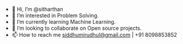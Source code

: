 - 👋 Hi, I’m @sitharthan
- 👀 I’m interested in Problem Solving.
- 🌱 I’m currently learning Machine Learning.
- 💞️ I’m looking to collaborate on Open source projects.
- 📫 How to reach me siddhumirudhul@gmail.com | +91 8098853852

<!---
sithart/sithart is a ✨ special ✨ repository because its `README.md` (this file) appears on your GitHub profile.
You can click the Preview link to take a look at your changes.
--->
